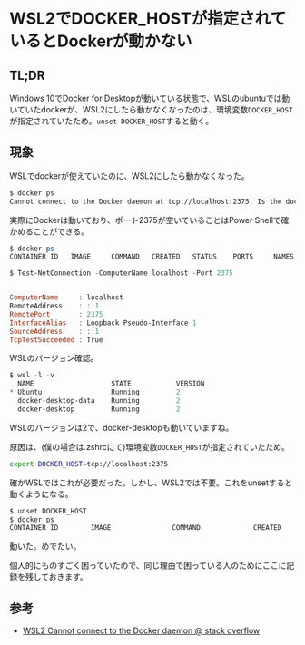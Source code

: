 # WSL2でDOCKER_HOSTが指定されているとDockerが動かない

## TL;DR

Windows 10でDocker for Desktopが動いている状態で、WSLのubuntuでは動いていたdockerが、WSL2にしたら動かなくなったのは、環境変数`DOCKER_HOST`が指定されていたため。`unset DOCKER_HOST`すると動く。

## 現象

WSLでdockerが使えていたのに、WSL2にしたら動かなくなった。

```sh
$ docker ps                                                                           [~]
Cannot connect to the Docker daemon at tcp://localhost:2375. Is the docker daemon running?
```

実際にDockerは動いており、ポート2375が空いていることはPower Shellで確かめることができる。

```powershell
$ docker ps
CONTAINER ID   IMAGE     COMMAND   CREATED   STATUS    PORTS     NAMES

$ Test-NetConnection -ComputerName localhost -Port 2375


ComputerName     : localhost
RemoteAddress    : ::1
RemotePort       : 2375
InterfaceAlias   : Loopback Pseudo-Interface 1
SourceAddress    : ::1
TcpTestSucceeded : True
```

WSLのバージョン確認。

```powershell
$ wsl -l -v
  NAME                   STATE           VERSION
* Ubuntu                 Running         2
  docker-desktop-data    Running         2
  docker-desktop         Running         2
```

WSLのバージョンは2で、docker-desktopも動いていますね。

原因は、(僕の場合は.zshrcにて)環境変数`DOCKER_HOST`が指定されていたため。

```zsh
export DOCKER_HOST=tcp://localhost:2375
```

確かWSLではこれが必要だった。しかし、WSL2では不要。これをunsetすると動くようになる。

```zsh
$ unset DOCKER_HOST
$ docker ps
CONTAINER ID        IMAGE               COMMAND             CREATED             STATUS              PORTS               NAMES
```

動いた。めでたい。

個人的にものすごく困っていたので、同じ理由で困っている人のためにここに記録を残しておきます。

## 参考

* [WSL2 Cannot connect to the Docker daemon @ stack overflow](https://stackoverflow.com/questions/60708229/wsl2-cannot-connect-to-the-docker-daemon#comment109923517_60708229)
